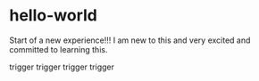 # hello-world
Start of a new experience!!!
I am new to this and very excited and committed to learning this.

trigger
trigger
trigger
trigger
